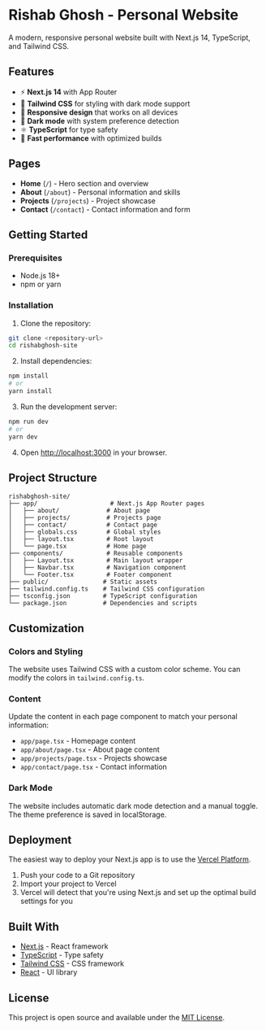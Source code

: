 # Rishab Ghosh - Personal Website

A modern, responsive personal website built with Next.js 14, TypeScript, and Tailwind CSS.

## Features

- ⚡ **Next.js 14** with App Router
- 🎨 **Tailwind CSS** for styling with dark mode support
- 📱 **Responsive design** that works on all devices
- 🌙 **Dark mode** with system preference detection
- ⚛️ **TypeScript** for type safety
- 🚀 **Fast performance** with optimized builds

## Pages

- **Home** (`/`) - Hero section and overview
- **About** (`/about`) - Personal information and skills
- **Projects** (`/projects`) - Project showcase
- **Contact** (`/contact`) - Contact information and form

## Getting Started

### Prerequisites

- Node.js 18+ 
- npm or yarn

### Installation

1. Clone the repository:
```bash
git clone <repository-url>
cd rishabghosh-site
```

2. Install dependencies:
```bash
npm install
# or
yarn install
```

3. Run the development server:
```bash
npm run dev
# or
yarn dev
```

4. Open [http://localhost:3000](http://localhost:3000) in your browser.

## Project Structure

```
rishabghosh-site/
├── app/                    # Next.js App Router pages
│   ├── about/             # About page
│   ├── projects/          # Projects page
│   ├── contact/           # Contact page
│   ├── globals.css        # Global styles
│   ├── layout.tsx         # Root layout
│   └── page.tsx           # Home page
├── components/            # Reusable components
│   ├── Layout.tsx         # Main layout wrapper
│   ├── Navbar.tsx         # Navigation component
│   └── Footer.tsx         # Footer component
├── public/               # Static assets
├── tailwind.config.ts    # Tailwind CSS configuration
├── tsconfig.json         # TypeScript configuration
└── package.json          # Dependencies and scripts
```

## Customization

### Colors and Styling
The website uses Tailwind CSS with a custom color scheme. You can modify the colors in `tailwind.config.ts`.

### Content
Update the content in each page component to match your personal information:
- `app/page.tsx` - Homepage content
- `app/about/page.tsx` - About page content
- `app/projects/page.tsx` - Projects showcase
- `app/contact/page.tsx` - Contact information

### Dark Mode
The website includes automatic dark mode detection and a manual toggle. The theme preference is saved in localStorage.

## Deployment

The easiest way to deploy your Next.js app is to use the [Vercel Platform](https://vercel.com/new).

1. Push your code to a Git repository
2. Import your project to Vercel
3. Vercel will detect that you're using Next.js and set up the optimal build settings for you

## Built With

- [Next.js](https://nextjs.org/) - React framework
- [TypeScript](https://www.typescriptlang.org/) - Type safety
- [Tailwind CSS](https://tailwindcss.com/) - CSS framework
- [React](https://reactjs.org/) - UI library

## License

This project is open source and available under the [MIT License](LICENSE). 